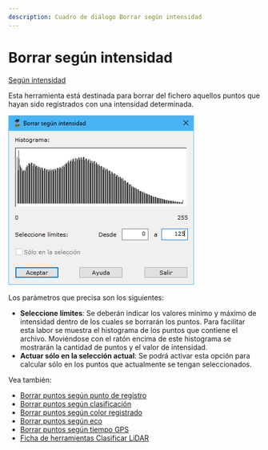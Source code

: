 ```yaml
---
description: Cuadro de diálogo Borrar según intensidad
---
```


# Borrar según intensidad

[Según intensidad](/mdtopx/modulo-laser/segun-intensidad/)

Esta herramienta está destinada para borrar del fichero aquellos puntos que hayan sido registrados con una intensidad determinada.

![Cuadro de diálogo Borrar según intensidad](../../../.gitbook/assets/image-144.png)

Los parámetros que precisa son los siguientes:

* **Seleccione límites**: Se deberán indicar los valores mínimo y máximo de intensidad dentro de los cuales se borrarán los puntos. Para facilitar esta labor se muestra el histograma de los puntos que contiene el archivo. Moviéndose con el ratón encima de este histograma se mostrarán la cantidad de puntos y el valor de intensidad.
* **Actuar sólo en la selección actual**: Se podrá activar esta opción para calcular sólo en los puntos que actualmente se tengan seleccionados.

Vea también:

* [Borrar puntos según punto de registro](../segun-punto-de-registro/borrar-segun-punto-de-registro.md)
* [Borrar puntos según clasificación](../segun-clasificacion-lidar/borrar-segun-clasificacion.md)
* [Borrar puntos según color registrado](../segun-color-registrado/borrar-segun-color-registrado.md)
* [Borrar puntos según eco](../segun-eco-lidar/borrar-segun-eco.md)
* [Borrar puntos según tiempo GPS](../segun-tiempo-gps/borrar-segun-tiempo-gps.md)
* [Ficha de herramientas Clasificar LiDAR](/mdtopx/fichas-de-herramientas/ficha-de-herramientas-clasificar-lidar.md)

